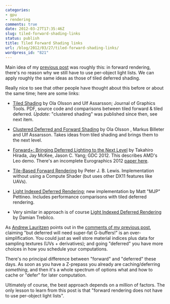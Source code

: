 ```yaml
---
categories:
- gpu
- rendering
comments: true
date: 2012-03-27T17:35:46Z
slug: tiled-forward-shading-links
status: publish
title: Tiled Forward Shading links
url: /blog/2012/03/27/tiled-forward-shading-links/
wordpress_id: "821"
---
```


Main idea of my [previous post](/blog/2012/03/02/2012-theory-for-forward-rendering/) was roughly this: in forward rendering, there's no reason why we still have to use per-object light lists. We can apply roughly the same ideas as those of tiled deferred shading.

Really nice to see that other people have thought about this before or about the same time; here are some links:




  * [Tiled Shading](http://www.cse.chalmers.se/~olaolss/main_frame.php?contents=publication&id=tiled_shading) by Ola Olsson and Ulf Assarsson; Journal of Graphics Tools. PDF, source code and comparisons between tiled forward & tiled deferred. _Update:_ "clustered shading" was published since then, see next item.


  * [Clustered Deferred and Forward Shading](http://www.cse.chalmers.se/~olaolss/main_frame.php?contents=publication&id=clustered_shading) by Ola Olsson , Markus Billeter and Ulf Assarsson. Takes ideas from tiled shading and brings them to the next level.


  * [Forward+: Bringing Deferred Lighting to the Next Level](http://developer.amd.com/gpu_assets/AMD_Demos_LeoDemoGDC2012.ppsx) by Takahiro Hirada, Jay McKee, Jason C. Yang; GDC 2012. This describes AMD's Leo demo. There's an incomplete Eurographics 2012 [paper here](https://sites.google.com/site/takahiroharada/).


  * [Tile-Based Forward Rendering](http://www.pjblewis.com/articles/tile-based-forward-rendering/) by Peter J. B. Lewis. Implementation without using a Compute Shader (but uses other DX11 features like UAVs).


  * [Light Indexed Deferred Rendering](http://mynameismjp.wordpress.com/2012/03/31/light-indexed-deferred-rendering/); new implementation by Matt "MJP" Pettineo. Includes performance comparisons with tiled deferred rendering.


  * Very similar in approach is of course [Light Indexed Deferred Rendering](http://code.google.com/p/lightindexed-deferredrender/) by Damian Trebilco.



As [Andrew Lauritzen](http://portfolio.punkuser.net/) points out in the [comments of my previous post](/blog/2012/03/02/2012-theory-for-forward-rendering/#comment-179964), claiming "but deferred will need super-fat G-buffers!" is an over-simplification. You could just as well store material indices plus data for sampling textures (UVs + derivatives); and going "deferred" you have more choices in how you schedule your computations.

There's no principal difference between "forward" and "deferred" these days. As soon as you have a Z-prepass you already are caching/deferring _something_, and then it's a whole spectrum of options what and how to cache or "defer" for later computation.

Ultimately of course, the best approach depends on a million of factors. The only lesson to learn from this post is that "forward rendering does not have to use per-object light lists".
